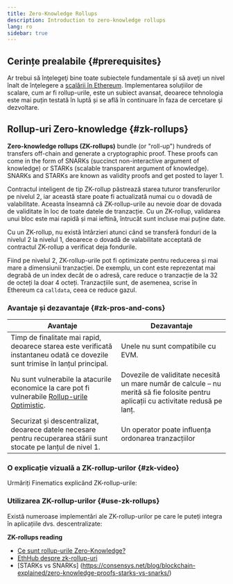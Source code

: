 ```yaml
---
title: Zero-Knowledge Rollups
description: Introduction to zero-knowledge rollups
lang: ro
sidebar: true
---
```


## Cerințe prealabile {#prerequisites}

Ar trebui să înţelegeţi bine toate subiectele fundamentale și să aveţi un nivel înalt de înţelegere a [scalării în Ethereum](/developers/docs/scaling/). Implementarea soluțiilor de scalare, cum ar fi rollup-urile, este un subiect avansat, deoarece tehnologia este mai puțin testată în luptă și se află în continuare în faza de cercetare şi dezvoltare.

## Rollup-uri Zero-knowledge {#zk-rollups}

**Zero-knowledge rollups (ZK-rollups)** bundle (or "roll-up") hundreds of transfers off-chain and generate a cryptographic proof. These proofs can come in the form of SNARKs (succinct non-interactive argument of knowledge) or STARKs (scalable transparent argument of knowledge). SNARKs and STARKs are known as validity proofs and get posted to layer 1.

Contractul inteligent de tip ZK-rollup păstrează starea tuturor transferurilor pe nivelul 2, iar această stare poate fi actualizată numai cu o dovadă de valabilitate. Aceasta înseamnă că ZK-rollup-urile au nevoie doar de dovada de validitate în loc de toate datele de tranzacție. Cu un ZK-rollup, validarea unui bloc este mai rapidă și mai ieftină, întrucât sunt incluse mai puține date.

Cu un ZK-rollup, nu există întârzieri atunci când se transferă fonduri de la nivelul 2 la nivelul 1, deoarece o dovadă de valabilitate acceptată de contractul ZK-rollup a verificat deja fondurile.

Fiind pe nivelul 2, ZK-rollup-urile pot fi optimizate pentru reducerea și mai mare a dimensiunii tranzacției. De exemplu, un cont este reprezentat mai degrabă de un index decât de o adresă, care reduce o tranzacție de la 32 de octeți la doar 4 octeți. Tranzacțiile sunt, de asemenea, scrise în Ethereum ca `calldata`, ceea ce reduce gazul.

### Avantaje și dezavantaje {#zk-pros-and-cons}

| Avantaje                                                                                                                      | Dezavantaje                                                                                                                         |
| ----------------------------------------------------------------------------------------------------------------------------- | ----------------------------------------------------------------------------------------------------------------------------------- |
| Timp de finalitate mai rapid, deoarece starea este verificată instantaneu odată ce dovezile sunt trimise în lanțul principal. | Unele nu sunt compatibile cu EVM.                                                                                                   |
| Nu sunt vulnerabile la atacurile economice la care pot fi vulnerabile [Rollup-urile Optimistic](#optimistic-pros-and-cons).   | Dovezile de validitate necesită un mare număr de calcule – nu merită să fie folosite pentru aplicații cu activitate redusă pe lanț. |
| Securizat și descentralizat, deoarece datele necesare pentru recuperarea stării sunt stocate pe lanțul de nivel 1.            | Un operator poate influența ordonarea tranzacțiilor                                                                                 |

### O explicație vizuală a ZK-rollup-urilor {#zk-video}

Urmăriți Finematics explicând ZK-rollup-urile:

<YouTube id="7pWxCklcNsU" start="406" />

### Utilizarea ZK-rollup-urilor {#use-zk-rollups}

Există numeroase implementări ale ZK-rollup-urilor pe care le puteți integra în aplicațiile dvs. descentralizate:

<RollupProductDevDoc rollupType="zk" />

**ZK-rollups reading**

- [Ce sunt rollup-urile Zero-Knowledge?](https://coinmarketcap.com/alexandria/glossary/zero-knowledge-rollups)
- [EthHub despre zk-rollup-uri](https://docs.ethhub.io/ethereum-roadmap/layer-2-scaling/zk-rollups/)
- \[STARKs vs SNARKs\] (https://consensys.net/blog/blockchain-explained/zero-knowledge-proofs-starks-vs-snarks/)
